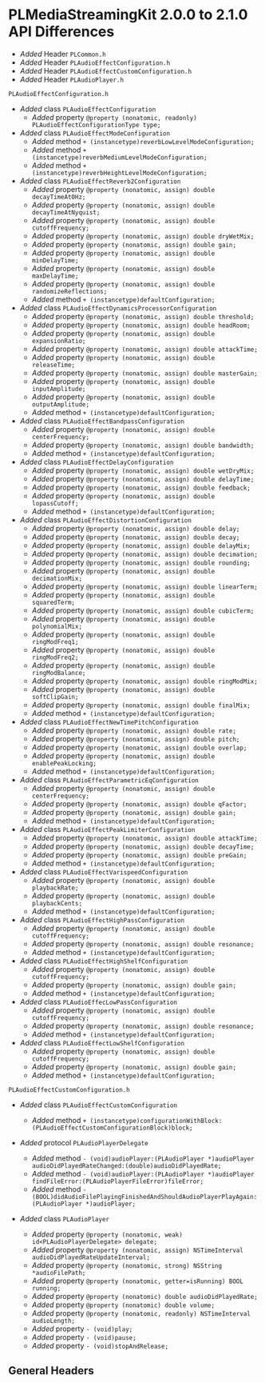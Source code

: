 # PLMediaStreamingKit 2.0.0 to 2.1.0 API Differences

- *Added* Header `PLCommon.h`
- *Added* Header `PLAudioEffectConfiguration.h`
- *Added* Header `PLAudioEffectCustomConfiguration.h`
- *Added* Header `PLAudioPlayer.h`

```
PLAudioEffectConfiguration.h
```

- *Added* class `PLAudioEffectConfiguration`
  - *Added* property `@property (nonatomic, readonly) PLAudioEffectConfigurationType type;`
- *Added* class `PLAudioEffectModeConfiguration`
  - *Added* method `+ (instancetype)reverbLowLevelModeConfiguration;`
  - *Added* method `+ (instancetype)reverbMediumLevelModeConfiguration;`
  - *Added* method `+ (instancetype)reverbHeightLevelModeConfiguration;`
- *Added* class `PLAudioEffectReverb2Configuration`
  - *Added* property `@property (nonatomic, assign) double decayTimeAt0Hz;`
  - *Added* property `@property (nonatomic, assign) double decayTimeAtNyquist;`
  - *Added* property `@property (nonatomic, assign) double cutoffFrequency;`
  - *Added* property `@property (nonatomic, assign) double dryWetMix;`
  - *Added* property `@property (nonatomic, assign) double gain;`
  - *Added* property `@property (nonatomic, assign) double minDelayTime;`
  - *Added* property `@property (nonatomic, assign) double maxDelayTime;`
  - *Added* property `@property (nonatomic, assign) double randomizeReflections;`
  - *Added* method `+ (instancetype)defaultConfiguration;`
- *Added* class `PLAudioEffectDynamicsProcessorConfiguration`
  - *Added* property `@property (nonatomic, assign) double threshold;`
  - *Added* property `@property (nonatomic, assign) double headRoom;`
  - *Added* property `@property (nonatomic, assign) double expansionRatio;`
  - *Added* property `@property (nonatomic, assign) double attackTime;`
  - *Added* property `@property (nonatomic, assign) double releaseTime;`
  - *Added* property `@property (nonatomic, assign) double masterGain;`
  - *Added* property `@property (nonatomic, assign) double inputAmplitude;`
  - *Added* property `@property (nonatomic, assign) double outputAmplitude;`
  - *Added* method `+ (instancetype)defaultConfiguration;`
- *Added* class `PLAudioEffectBandpassConfiguration`
  - *Added* property `@property (nonatomic, assign) double centerFrequency;`
  - *Added* property `@property (nonatomic, assign) double bandwidth;`
  - *Added* method `+ (instancetype)defaultConfiguration;`
- *Added* class `PLAudioEffectDelayConfiguration`
  - *Added* property `@property (nonatomic, assign) double wetDryMix;`
  - *Added* property `@property (nonatomic, assign) double delayTime;`
  - *Added* property `@property (nonatomic, assign) double feedback;`
  - *Added* property `@property (nonatomic, assign) double lopassCutoff;`
  - *Added* method `+ (instancetype)defaultConfiguration;`
- *Added* class `PLAudioEffectDistortionConfiguration`
  - *Added* property `@property (nonatomic, assign) double delay;`
  - *Added* property `@property (nonatomic, assign) double decay;`
  - *Added* property `@property (nonatomic, assign) double delayMix;`
  - *Added* property `@property (nonatomic, assign) double decimation;`
  - *Added* property `@property (nonatomic, assign) double rounding;`
  - *Added* property `@property (nonatomic, assign) double decimationMix;`
  - *Added* property `@property (nonatomic, assign) double linearTerm;`
  - *Added* property `@property (nonatomic, assign) double squaredTerm;`
  - *Added* property `@property (nonatomic, assign) double cubicTerm;`
  - *Added* property `@property (nonatomic, assign) double polynomialMix;`
  - *Added* property `@property (nonatomic, assign) double ringModFreq1;`
  - *Added* property `@property (nonatomic, assign) double ringModFreq2;`
  - *Added* property `@property (nonatomic, assign) double ringModBalance;`
  - *Added* property `@property (nonatomic, assign) double ringModMix;`
  - *Added* property `@property (nonatomic, assign) double softClipGain;`
  - *Added* property `@property (nonatomic, assign) double finalMix;`
  - *Added* method `+ (instancetype)defaultConfiguration;`
- *Added* class `PLAudioEffectNewTimePitchConfiguration`
  - *Added* property `@property (nonatomic, assign) double rate;`
  - *Added* property `@property (nonatomic, assign) double pitch;`
  - *Added* property `@property (nonatomic, assign) double overlap;`
  - *Added* property `@property (nonatomic, assign) double enablePeakLocking;`
  - *Added* method `+ (instancetype)defaultConfiguration;`
- *Added* class `PLAudioEffectParametricEqConfiguration`
  - *Added* property `@property (nonatomic, assign) double centerFrequency;`
  - *Added* property `@property (nonatomic, assign) double qFactor;`
  - *Added* property `@property (nonatomic, assign) double gain;`
  - *Added* method `+ (instancetype)defaultConfiguration;`
- *Added* class `PLAudioEffectPeakLimiterConfiguration`
  - *Added* property `@property (nonatomic, assign) double attackTime;`
  - *Added* property `@property (nonatomic, assign) double decayTime;`
  - *Added* property `@property (nonatomic, assign) double preGain;`
  - *Added* method `+ (instancetype)defaultConfiguration;`
- *Added* class `PLAudioEffectVarispeedConfiguration`
  - *Added* property `@property (nonatomic, assign) double playbackRate;`
  - *Added* property `@property (nonatomic, assign) double playbackCents;`
  - *Added* method `+ (instancetype)defaultConfiguration;`
- *Added* class `PLAudioEffectHighPassConfiguration`
  - *Added* property `@property (nonatomic, assign) double cutoffFrequency;`
  - *Added* property `@property (nonatomic, assign) double resonance;`
  - *Added* method `+ (instancetype)defaultConfiguration;`
- *Added* class `PLAudioEffectHighShelfConfiguration`
  - *Added* property `@property (nonatomic, assign) double cutoffFrequency;`
  - *Added* property `@property (nonatomic, assign) double gain;`
  - *Added* method `+ (instancetype)defaultConfiguration;`
- *Added* class `PLAudioEffecLowPassConfiguration`
  - *Added* property `@property (nonatomic, assign) double cutoffFrequency;`
  - *Added* property `@property (nonatomic, assign) double resonance;`
  - *Added* method `+ (instancetype)defaultConfiguration;`
- *Added* class `PLAudioEffectLowShelfConfiguration`
  - *Added* property `@property (nonatomic, assign) double cutoffFrequency;`
  - *Added* property `@property (nonatomic, assign) double gain;`
  - *Added* method `+ (instancetype)defaultConfiguration;`

```
PLAudioEffectCustomConfiguration.h
```

- *Added* class `PLAudioEffectCustomConfiguration`
  - *Added* method `+ (instancetype)configurationWithBlock:(PLAudioEffectCustomConfigurationBlock)block;`

- *Added* protocol `PLAudioPlayerDelegate`
  - *Added* method `- (void)audioPlayer:(PLAudioPlayer *)audioPlayer audioDidPlayedRateChanged:(double)audioDidPlayedRate;`
  - *Added* method `- (void)audioPlayer:(PLAudioPlayer *)audioPlayer findFileError:(PLAudioPlayerFileError)fileError;`
  - *Added* method `- (BOOL)didAudioFilePlayingFinishedAndShouldAudioPlayerPlayAgain:(PLAudioPlayer *)audioPlayer;`

- *Added* class `PLAudioPlayer`
  - *Added* property `@property (nonatomic, weak) id<PLAudioPlayerDelegate> delegate;`
  - *Added* property `@property (nonatomic, assign) NSTimeInterval audioDidPlayedRateUpdateInterval;`
  - *Added* property `@property (nonatomic, strong) NSString *audioFilePath;`
  - *Added* property `@property (nonatomic, getter=isRunning) BOOL running;`
  - *Added* property `@property (nonatomic) double audioDidPlayedRate;`
  - *Added* property `@property (nonatomic) double volume;`
  - *Added* property `@property (nonatomic, readonly) NSTimeInterval audioLength;`
  - *Added* property `- (void)play;`
  - *Added* property `- (void)pause;`
  - *Added* property `- (void)stopAndRelease;`

## General Headers

